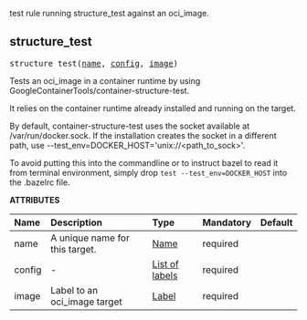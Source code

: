 <!-- Generated with Stardoc: http://skydoc.bazel.build -->

test rule running structure_test against an oci_image.

<a id="#structure_test"></a>

## structure_test

<pre>
structure_test(<a href="#structure_test-name">name</a>, <a href="#structure_test-config">config</a>, <a href="#structure_test-image">image</a>)
</pre>

Tests an oci_image in a container runtime by using GoogleContainerTools/container-structure-test.

It relies on the container runtime already installed and running on the target. 

By default, container-structure-test uses the socket available at /var/run/docker.sock. If the installation
creates the socket in a different path, use --test_env=DOCKER_HOST='unix://<path_to_sock>'.

To avoid putting this into the commandline or to instruct bazel to read it from terminal environment, 
simply drop `test --test_env=DOCKER_HOST` into the .bazelrc file.


**ATTRIBUTES**


| Name  | Description | Type | Mandatory | Default |
| :------------- | :------------- | :------------- | :------------- | :------------- |
| <a id="structure_test-name"></a>name |  A unique name for this target.   | <a href="https://bazel.build/docs/build-ref.html#name">Name</a> | required |  |
| <a id="structure_test-config"></a>config |  -   | <a href="https://bazel.build/docs/build-ref.html#labels">List of labels</a> | required |  |
| <a id="structure_test-image"></a>image |  Label to an oci_image target   | <a href="https://bazel.build/docs/build-ref.html#labels">Label</a> | required |  |



